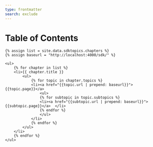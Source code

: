 ```yaml
---
type: frontmatter
search: exclude
---
```


<!-- new page -->
<div id="navig">
    <h1>Table of Contents</h1>

    {% assign list = site.data.sdktopics.chapters %}
    {% assign baseurl = "http://localhost:4000/sdk/" %}

    <ul>
        {% for chapter in list %}
        <li>{{ chapter.title }}
            <ul>
                {% for topic in chapter.topics %}
                <li><a href="{{topic.url | prepend: baseurl}}">{{topic.page}}</a>
                    <ul>
                    {% for subtopic in topic.subtopics %}
                    <li><a href="{{subtopic.url | prepend: baseurl}}">{{subtopic.page}}</a>  </li>
                    {% endfor %}
                    </ul>
                </li>
                {% endfor %}
            </ul>
        </li>
        {% endfor %}
    </ul>
</div>